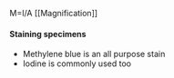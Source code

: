 M=I/A
[[Magnification]]
#### Staining specimens
- Methylene blue is an all purpose stain
- Iodine is commonly used too